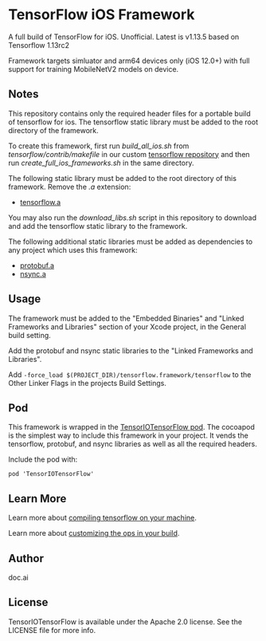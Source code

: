 # TensorFlow iOS Framework

A full build of TensorFlow for iOS. Unofficial. Latest is v1.13.5 based on Tensorflow 1.13rc2

Framework targets simluator and arm64 devices only (iOS 12.0+) with full support for training MobileNetV2 models on device.

## Notes

This repository contains only the required header files for a portable build of tensorflow for ios. The tensorflow static library must be added to the root directory of the framework.

To create this framework, first run *build_all_ios.sh* from *tensorflow/contrib/makefile* in our custom [tensorflow repository](https://github.com/doc-ai/tensorflow/tree/v1.13.0-rc2-ios-fixes) and then run *create_full_ios_frameworks.sh* in the same directory.

The following static library must be added to the root directory of this framework. Remove the *.a* extension:

- [tensorflow.a](https://storage.googleapis.com/tensorio-build/tensorflow)

You may also run the *download_libs.sh* script in this repository to download and add the tensorflow static library to the framework.

The following additional static libraries must be added as dependencies to any project which uses this framework:

- [protobuf.a](https://storage.googleapis.com/tensorio-build/libprotobuf)
- [nsync.a](https://storage.googleapis.com/tensorio-build/nsync)

## Usage

The framework must be added to the "Embedded Binaries" and "Linked Frameworks and Libraries" section of your Xcode project, in the General build setting.

Add the protobuf and nsync static libraries to the "Linked Frameworks and Libraries".

Add `-force_load $(PROJECT_DIR)/tensorflow.framework/tensorflow` to the Other Linker Flags in the projects Build Settings.

## Pod

This framework is wrapped in the [TensorIOTensorFlow pod](https://github.com/doc-ai/tensorio-tensorflow-ios). The cocoapod is the simplest way to include this framework in your project. It vends the tensorflow, protobuf, and nsync libraries as well as all the required headers.

Include the pod with:

```
pod 'TensorIOTensorFlow'
```

## Learn More

Learn more about [compiling tensorflow on your machine](https://github.com/doc-ai/tensorflow-ios-framework/wiki).

Learn more about [customizing the ops in your build](https://github.com/doc-ai/tensorflow-ios-framework/wiki/Add-and-Remove-Ops).

## Author

doc.ai

## License

TensorIOTensorFlow is available under the Apache 2.0 license. See the LICENSE file for more info.
